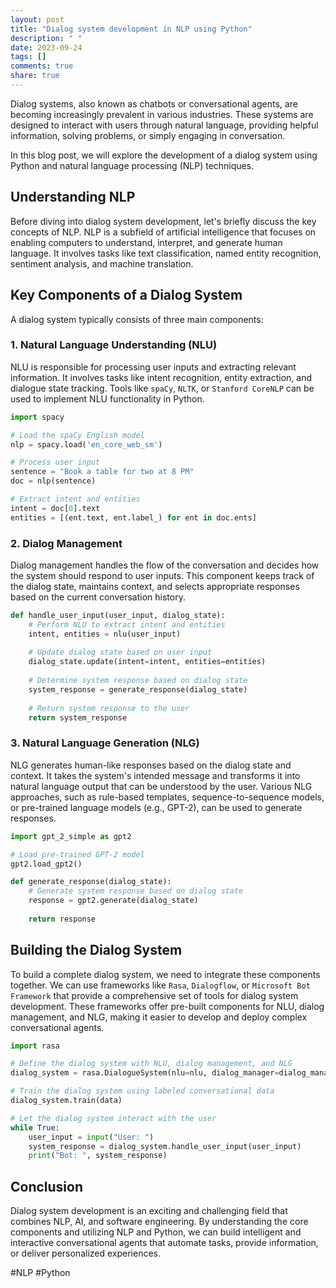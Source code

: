 ```yaml
---
layout: post
title: "Dialog system development in NLP using Python"
description: " "
date: 2023-09-24
tags: []
comments: true
share: true
---
```


Dialog systems, also known as chatbots or conversational agents, are becoming increasingly prevalent in various industries. These systems are designed to interact with users through natural language, providing helpful information, solving problems, or simply engaging in conversation.

In this blog post, we will explore the development of a dialog system using Python and natural language processing (NLP) techniques.

## Understanding NLP

Before diving into dialog system development, let's briefly discuss the key concepts of NLP. NLP is a subfield of artificial intelligence that focuses on enabling computers to understand, interpret, and generate human language. It involves tasks like text classification, named entity recognition, sentiment analysis, and machine translation.

## Key Components of a Dialog System

A dialog system typically consists of three main components:

### 1. Natural Language Understanding (NLU)

NLU is responsible for processing user inputs and extracting relevant information. It involves tasks like intent recognition, entity extraction, and dialogue state tracking. Tools like `spaCy`, `NLTK`, or `Stanford CoreNLP` can be used to implement NLU functionality in Python.

```python
import spacy

# Load the spaCy English model
nlp = spacy.load('en_core_web_sm')

# Process user input
sentence = "Book a table for two at 8 PM"
doc = nlp(sentence)

# Extract intent and entities
intent = doc[0].text
entities = [(ent.text, ent.label_) for ent in doc.ents]
```

### 2. Dialog Management

Dialog management handles the flow of the conversation and decides how the system should respond to user inputs. This component keeps track of the dialog state, maintains context, and selects appropriate responses based on the current conversation history.

```python
def handle_user_input(user_input, dialog_state):
    # Perform NLU to extract intent and entities
    intent, entities = nlu(user_input)
    
    # Update dialog state based on user input
    dialog_state.update(intent=intent, entities=entities)
    
    # Determine system response based on dialog state
    system_response = generate_response(dialog_state)
    
    # Return system response to the user
    return system_response
```

### 3. Natural Language Generation (NLG)

NLG generates human-like responses based on the dialog state and context. It takes the system's intended message and transforms it into natural language output that can be understood by the user. Various NLG approaches, such as rule-based templates, sequence-to-sequence models, or pre-trained language models (e.g., GPT-2), can be used to generate responses.

```python
import gpt_2_simple as gpt2

# Load pre-trained GPT-2 model
gpt2.load_gpt2()

def generate_response(dialog_state):
    # Generate system response based on dialog state
    response = gpt2.generate(dialog_state)
    
    return response
```

## Building the Dialog System

To build a complete dialog system, we need to integrate these components together. We can use frameworks like `Rasa`, `Dialogflow`, or `Microsoft Bot Framework` that provide a comprehensive set of tools for dialog system development. These frameworks offer pre-built components for NLU, dialog management, and NLG, making it easier to develop and deploy complex conversational agents.

```python
import rasa

# Define the dialog system with NLU, dialog management, and NLG
dialog_system = rasa.DialogueSystem(nlu=nlu, dialog_manager=dialog_manager, nlg=nlg)

# Train the dialog system using labeled conversational data
dialog_system.train(data)

# Let the dialog system interact with the user
while True:
    user_input = input("User: ")
    system_response = dialog_system.handle_user_input(user_input)
    print("Bot: ", system_response)
```

## Conclusion

Dialog system development is an exciting and challenging field that combines NLP, AI, and software engineering. By understanding the core components and utilizing NLP and Python, we can build intelligent and interactive conversational agents that automate tasks, provide information, or deliver personalized experiences.

#NLP #Python